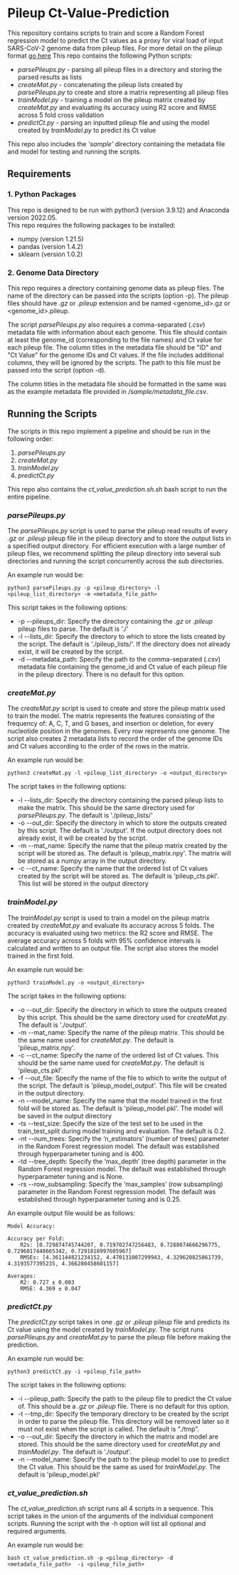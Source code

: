 # Pileup Ct-Value-Prediction
This repository contains scripts to train and score a Random Forest regression model to predict the Ct values as a proxy for viral load of input SARS-CoV-2 genome data from pileup files. For more detail on the pileup format [go here](https://en.wikipedia.org/wiki/Pileup_format)
This repo contains the following Python scripts:
* *parsePileups.py* - parsing all pileup files in a directory and storing the parsed results as lists
* *createMat.py* - concatenating the pileup lists created by *parsePileups.py* to create and store a matrix representing all pileup files
* *trainModel.py* - training a model on the pileup matrix created by *createMat.py* and evaluating its accuracy using R2 score and RMSE across 5 fold cross validation
* *predictCt.py* - parsing an inputted pileup file and using the model created by *trainModel.py* to predict its Ct value 

This repo also includes the *'sample'* directory containing the metadata file and model for testing and running the scripts.



## Requirements
### 1. Python Packages
This repo is designed to be run with python3 (version 3.9.12) and Anaconda version 2022.05.   
This repo requires the following packages to be installed:
* numpy (version 1.21.5)
* pandas (version 1.4.2)
* sklearn (version 1.0.2)

### 2. Genome Data Directory
This repo requires a directory containing genome data as pileup files. The name of the directory can be passed into the scripts (option -p). The pileup  files should have *.gz* or *.pileup* extension and be named \<genome_id>.gz or \<genome_id>.pileup.

The script *parsePileups.py* also requires a comma-separated (*.csv*) metadata file with information about each genome. This file should contain at least the genome_id (corresponding to the file names) and Ct value for each pileup file. The column titles in the metadata file should be "ID" and "Ct Value" for the genome IDs and Ct values. If the file includes additional columns, they will be ignored by the scripts. The path to this file must be passed into the script (option -d). 

The column titles in the metadata file should be formatted in the same was as the example metadata file provided in */sample/metadata_file.csv*.


## Running the Scripts
The scripts in this repo implement a pipeline and should be run in the following order: 
1. *parsePileups.py*
2. *createMat.py*
3. *trainModel.py*
4. *predictCt.py*

This repo also contains the *ct_value_prediction.sh.sh* bash script to run the entire pipeline.

### *parsePileups.py*
The *parsePileups.py* script is used to parse the pileup read results of every *.gz* or *.pileup* pileup file in the pileup directory and to store the output lists in a specified output directory. 
For efficient execution with a large number of pileup files, we recommend splitting the pileup directory into several sub directories and running the script concurrently across the sub directories.

An example run would be:
~~~
python3 parsePileups.py -p <pileup_directory> -l <pileup_list_directory> -m <metadata_file_path>
~~~

This script takes in the following options:
* -p --pileups_dir: Specify the directory containing the *.gz* or *.pileup* pileup files to parse. The default is './'  
* -l --lists_dir: Specify the directory to which to store the lists created by the script. The default is './pileup_lists/'. If the directory does not already exist, it will be created by the script.
* -d --metadata_path: Specify the path to the comma-separated (*.csv*) metadata file containing the genome_id and Ct value of each pileup file in the pileup directory. There is no default for this option.


### *createMat.py*
The *createMat.py* script is used to create and store the pileup matrix used to train the model. The matrix represents the features consisting of the frequency of: A, C, T, and G bases, and insertion or deletion, for every nucleotide position in the genomes. Every row represents one genome. The script also creates 2 metadata lists to record the order of the genome IDs and Ct values according to the order of the rows in the matrix.

An example run would be:
~~~
python3 createMat.py -l <pileup_list_directory> -o <output_directory>
~~~

The script takes in the following options:
* -l --lists_dir: Specify the directory containing the parsed pileup lists to make the matrix. This should be the same directory used for *parsePileups.py*. The default is './pileup_lists/'
* -o --out_dir:  Specify the directory in which to store the outputs created by this script. The default is './output'. If the output directory does not already exist, it will be created by the script.
* -m --mat_name: Specify the name that the pileup matrix created by the script will be stored as. The default is 'pileup_matrix.npy'. The matrix will be stored as a numpy array in the output directory.
* -c --ct_name: Specify the name that the ordered list of Ct values created by the script will be stored as. The default is 'pileup_cts.pkl'. This list will be stored in the output directory


### *trainModel.py*
The *trainModel.py* script is used to train a model on the pileup matrix created by *createMat.py* and evaluate its accuracy across 5 folds. The accuracy is evaluated using two metrics: the R2 score and RMSE. The average accuracy across 5 folds with 95% confidence intervals is calculated and written to an output file. The script also stores the model trained in the first fold.

An example run would be:
~~~
python3 trainModel.py -o <output_directory>
~~~

The script takes in the following options:
* -o --out_dir:  Specify the directory in which to store the outputs created by this script. This should be the same directory used for *createMat.py*. The default is './output'. 
* -m --mat_name: Specify the name of the pileup matrix. This should be the same name used for *createMat.py*. The default is 'pileup_matrix.npy'.
* -c --ct_name: Specify the name of the ordered list of Ct values. This should be the same name used for *createMat.py*. The default is 'pileup_cts.pkl'.
* -f --out_file: Specify the name of the file to which to write the output of the script. The default is 'pileup_model_output'. This file will be created in the output directory.
* -n --model_name: Specify the name that the model trained in the first fold will be stored as. The default is 'pileup_model.pkl'. The model will be saved in the output directory
* -ts --test_size: Specify the size of the test set to be used in the train_test_split during model training and evaluation. The default is 0.2.
* -nt --num_trees: Specify the ‘n_estimators’ (number of trees) parameter in the Random Forest regression model. The default was established through hyperparameter tuning and is 400.
* -td --tree_depth: Specify the ‘max_depth’ (tree depth) parameter in the Random Forest regression model. The default was established through hyperparameter tuning and is None.
* -rs --row_subsampling: Specify the ‘max_samples’ (row subsampling) parameter in the Random Forest regression model. The default was established through hyperparameter tuning and is 0.25.


An example output file would be as follows:
~~~
Model Accuracy:

Accuracy per Fold:
    R2s: [0.729874745744207, 0.719702747256483, 0.7288074666296775, 0.7296017448665342, 0.7291816997605967]
    RMSEs: [4.361144821234152, 4.470131007299943, 4.329620825861739, 4.3193577395235, 4.366280458601157]

Averages:
    R2: 0.727 ± 0.003 
    RMSE: 4.369 ± 0.047
~~~


### *predictCt.py*

The *predictCt.py* script takes in one *.gz* or *.pileup* pileup file and predicts its Ct value using the model created by *trainModel.py*. The script runs *parsePileups.py* and *createMat.py* to parse the pileup file before making the prediction.

An example run would be:
~~~
python3 predictCt.py -i <pileup_file_path> 
~~~

The script takes in the following options:
* -i --pileup_path: Specify the path to the pileup file to predict the Ct value of. This should be a *.gz* or *.pileup* file. There is no default for this option.
* -t --tmp_dir: Specify the temporary directory to be created by the script in order to parse the pileup file. This directory will be removed later so it must not exist when the script is called. The default is “./tmp”.
* -o --out_dir:  Specify the directory in which the matrix and model are stored. This should be the same directory used for *createMat.py* and *trainModel.py*. The default is './output'. 
* -n --model_name: Specify the path to the pileup model to use to predict the Ct value. This should be the same as used for *trainModel.py*. The default is 'pileup_model.pkl'


### *ct_value_prediction.sh*
The *ct_value_prediction.sh* script runs all 4 scripts in a sequence. This script takes in the union of the arguments of the individual component scripts. Running the script with the -h option will list all optional and required arguments. 

An example run would be:
~~~
bash ct_value_prediction.sh -p <pileup_directory> -d <metadata_file_path>  -i <pileup_file_path>
~~~
